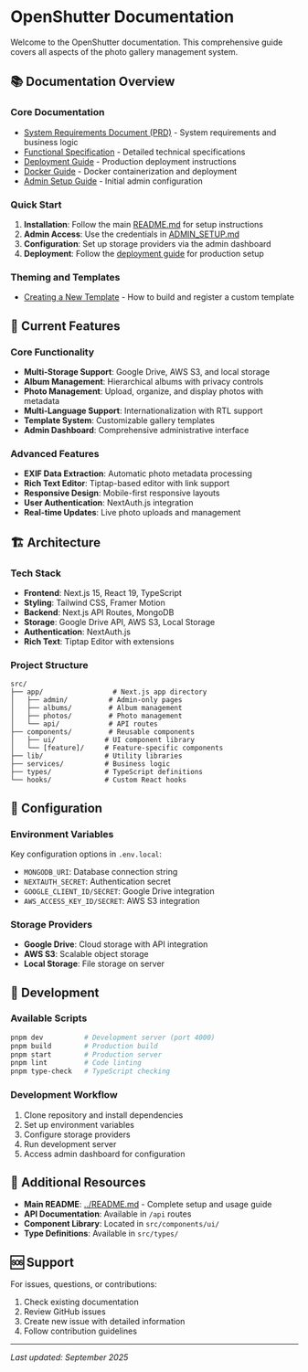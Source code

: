 # OpenShutter Documentation

Welcome to the OpenShutter documentation. This comprehensive guide covers all aspects of the photo gallery management system.

## 📚 Documentation Overview

### Core Documentation
- [System Requirements Document (PRD)](./SYSTEM_PRD.md) - System requirements and business logic
- [Functional Specification](./functional-spec.md) - Detailed technical specifications
- [Deployment Guide](./deploy.md) - Production deployment instructions
- [Docker Guide](./docker.md) - Docker containerization and deployment
- [Admin Setup Guide](./ADMIN_SETUP.md) - Initial admin configuration

### Quick Start
1. **Installation**: Follow the main [README.md](../README.md) for setup instructions
2. **Admin Access**: Use the credentials in [ADMIN_SETUP.md](./ADMIN_SETUP.md)
3. **Configuration**: Set up storage providers via the admin dashboard
4. **Deployment**: Follow the [deployment guide](./deploy.md) for production setup

### Theming and Templates
- [Creating a New Template](./templates.md) - How to build and register a custom template

## 🎯 Current Features

### Core Functionality
- **Multi-Storage Support**: Google Drive, AWS S3, and local storage
- **Album Management**: Hierarchical albums with privacy controls
- **Photo Management**: Upload, organize, and display photos with metadata
- **Multi-Language Support**: Internationalization with RTL support
- **Template System**: Customizable gallery templates
- **Admin Dashboard**: Comprehensive administrative interface

### Advanced Features
- **EXIF Data Extraction**: Automatic photo metadata processing
- **Rich Text Editor**: Tiptap-based editor with link support
- **Responsive Design**: Mobile-first responsive layouts
- **User Authentication**: NextAuth.js integration
- **Real-time Updates**: Live photo uploads and management

## 🏗️ Architecture

### Tech Stack
- **Frontend**: Next.js 15, React 19, TypeScript
- **Styling**: Tailwind CSS, Framer Motion
- **Backend**: Next.js API Routes, MongoDB
- **Storage**: Google Drive API, AWS S3, Local Storage
- **Authentication**: NextAuth.js
- **Rich Text**: Tiptap Editor with extensions

### Project Structure
```
src/
├── app/                 # Next.js app directory
│   ├── admin/          # Admin-only pages
│   ├── albums/         # Album management
│   ├── photos/         # Photo management
│   └── api/            # API routes
├── components/         # Reusable components
│   ├── ui/            # UI component library
│   └── [feature]/     # Feature-specific components
├── lib/               # Utility libraries
├── services/          # Business logic
├── types/             # TypeScript definitions
└── hooks/             # Custom React hooks
```

## 🔧 Configuration

### Environment Variables
Key configuration options in `.env.local`:
- `MONGODB_URI`: Database connection string
- `NEXTAUTH_SECRET`: Authentication secret
- `GOOGLE_CLIENT_ID/SECRET`: Google Drive integration
- `AWS_ACCESS_KEY_ID/SECRET`: AWS S3 integration

### Storage Providers
- **Google Drive**: Cloud storage with API integration
- **AWS S3**: Scalable object storage
- **Local Storage**: File storage on server

## 🚀 Development

### Available Scripts
```bash
pnpm dev          # Development server (port 4000)
pnpm build        # Production build
pnpm start        # Production server
pnpm lint         # Code linting
pnpm type-check   # TypeScript checking
```

### Development Workflow
1. Clone repository and install dependencies
2. Set up environment variables
3. Configure storage providers
4. Run development server
5. Access admin dashboard for configuration

## 📖 Additional Resources

- **Main README**: [../README.md](../README.md) - Complete setup and usage guide
- **API Documentation**: Available in `/api` routes
- **Component Library**: Located in `src/components/ui/`
- **Type Definitions**: Available in `src/types/`

## 🆘 Support

For issues, questions, or contributions:
1. Check existing documentation
2. Review GitHub issues
3. Create new issue with detailed information
4. Follow contribution guidelines

---

*Last updated: September 2025*
